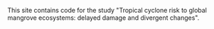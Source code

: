 This site contains code for the study "Tropical cyclone risk to global mangrove ecosystems: delayed damage and divergent changes". 